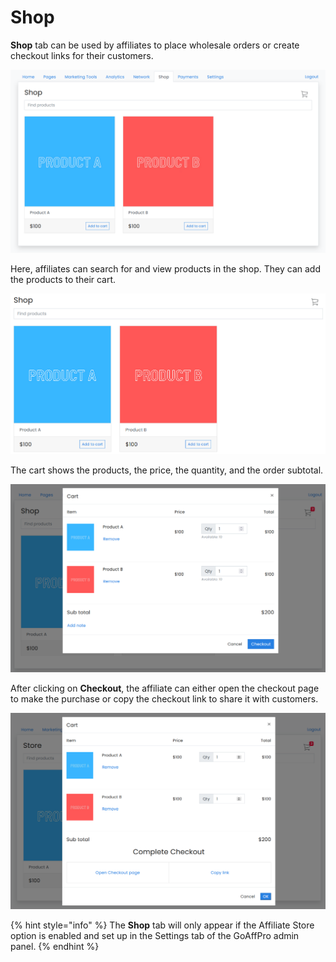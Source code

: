 # Shop

**Shop** tab can be used by affiliates to place wholesale orders or create checkout links for their customers.

![Shop tab](<../../.gitbook/assets/image (975).png>)

Here, affiliates can search for and view products in the shop. They can add the products to their cart.

![Shop Products](<../../.gitbook/assets/image (1626).png>)

The cart shows the products, the price, the quantity, and the order subtotal.

![Cart](<../../.gitbook/assets/image (1982).png>)

After clicking on **Checkout**, the affiliate can either open the checkout page to make the purchase or copy the checkout link to share it with customers.

![](<../../.gitbook/assets/image (1123).png>)

{% hint style="info" %}
The **Shop** tab will only appear if the Affiliate Store option is enabled and set up in the Settings tab of the GoAffPro admin panel.
{% endhint %}
